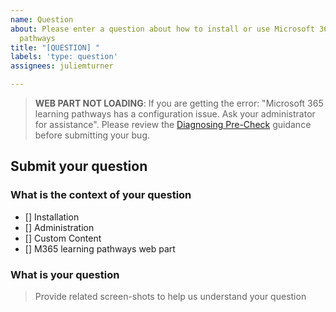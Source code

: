 ```yaml
---
name: Question
about: Please enter a question about how to install or use Microsoft 365 learning
  pathways
title: "[QUESTION] "
labels: 'type: question'
assignees: juliemturner

---
```

>**WEB PART NOT LOADING**: If you are getting the error: "Microsoft 365 learning pathways has a configuration issue. Ask your administrator for assistance". Please review the [Diagnosing Pre-Check](https://github.com/pnp/custom-learning-office-365/blob/master/webpart/DiagnosisPreCheck.md) guidance before submitting your bug.

## Submit your question

### What is the context of your question

- [] Installation
- [] Administration
- [] Custom Content
- [] M365 learning pathways web part

### What is your question

>Provide related screen-shots to help us understand your question
